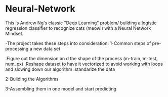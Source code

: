 # Neural-Network
This is  Andrew Ng's classic "Deep Learning" problem/ building a logistic regression classifier to recognize cats (meow!) with a Neural Network Mindset. 

-The project takes these steps into consideration:
1-Common steps of pre-processing a new data set

.Figure out the dimension an d the shape of the process (m-train, m-test, num_px)
.Reshape dataset to have it vectorized to avoid working with loops and slowing down our algorithm
.standarize the data

2-Building the Algorithms 

3-Assembling them in one model and start predicting 
